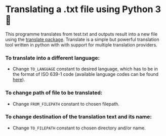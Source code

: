 # Translating a .txt file using Python 3 📝

This programme translates from test.txt and outputs result into a new file using the [translate package](https://pypi.org/project/translate/). Translate is a simple but powerful translation tool written in python with with support for multiple translation providers.

### To translate into a different language:
* Change `TO_LANGUAGE` constant to desired language, which has to be in the format of ISO 639-1 code (available language codes can be found [here](https://en.wikipedia.org/wiki/ISO_639-1)).

### To change path of file to be translated:
* Change `FROM_FILEPATH` constant to chosen filepath.

### To change destination of the translation text and its name:
* Change `TO_FILEPATH` constant to chosen directory and/or name.

